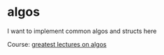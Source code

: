 # algos

I want to implement common algos and structs here

Course: [greatest lectures on algos](https://www.youtube.com/watch?v=xpQntZcADjg&list=PL4_hYwCyhAvZZ_DqJ7mS_xyG_AsyerfdB)